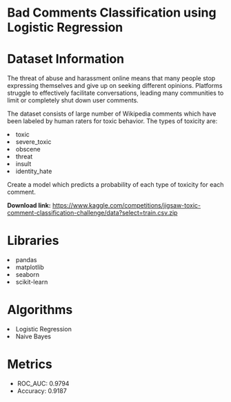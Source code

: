 # Bad Comments Classification using Logistic Regression


# Dataset Information

The threat of abuse and harassment online means that many people stop expressing themselves and give up on seeking different opinions. Platforms struggle to effectively facilitate conversations, leading many communities to limit or completely shut down user comments.

The dataset consists of large number of Wikipedia comments which have been labeled by human raters for toxic behavior. The types of toxicity are:

<li>toxic
<li>severe_toxic
<li>obscene
<li>threat
<li>insult
<li>identity_hate

Create a model which predicts a probability of each type of toxicity for each comment.

**Download link:** https://www.kaggle.com/competitions/jigsaw-toxic-comment-classification-challenge/data?select=train.csv.zip

# Libraries

<li>pandas
<li>matplotlib
<li>seaborn
<li>scikit-learn

# Algorithms

<li>Logistic Regression
<li>Naive Bayes
  
# Metrics

- ROC_AUC: 0.9794
- Accuracy: 0.9187
